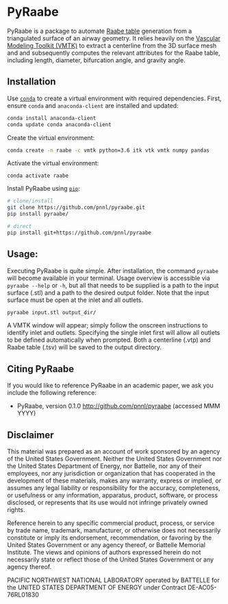 PyRaabe
=======
PyRaabe is a package to automate [Raabe table](http://mae.engr.ucdavis.edu/wexler/lungs/LF53-Raabe/text.pdf) generation from a triangulated surface of an airway geometry. It relies heavily on the [Vascular Modeling Toolkit (VMTK)](http://www.vmtk.org/index.html) to extract a centerline from the 3D surface mesh and and subsequently computes the relevant attributes for the Raabe table, including length, diameter, bifurcation angle, and gravity angle.

Installation
------------
Use [``conda``](https://www.anaconda.com/download/) to create a virtual environment with required dependencies. First, ensure ``conda`` and ``anaconda-client`` are installed and updated:
```bash
conda install anaconda-client
conda update conda anaconda-client
```

Create the virtual environment:
```bash
conda create -n raabe -c vmtk python=3.6 itk vtk vmtk numpy pandas
```

Activate the virtual environment:
```
conda activate raabe
```

Install PyRaabe using [``pip``](https://pypi.org/project/pip/):
```bash
# clone/install
git clone https://github.com/pnnl/pyraabe.git
pip install pyraabe/

# direct
pip install git+https://github.com/pnnl/pyraabe
```

Usage:
------
Executing PyRaabe is quite simple. After installation, the command ``pyraabe`` will become available in your terminal. Usage overview is accessible via ``pyraabe --help`` or ``-h``, but all that needs to be supplied is a path to the input surface (.stl) and a path to the desired output folder. Note that the input surface must be open at the inlet and all outlets.
```bash
pyraabe input.stl output_dir/
```
A VMTK window will appear; simply follow the onscreen instructions to identify inlet and outlets. Specifying the single inlet first will allow all outlets to be defined automatically when prompted. Both a centerline (.vtp) and Raabe table (.tsv) will be saved to the output directory.

Citing PyRaabe
-------------
If you would like to reference PyRaabe in an academic paper, we ask you include the following reference:
* PyRaabe, version 0.1.0 http://github.com/pnnl/pyraabe (accessed MMM YYYY)

Disclaimer
----------
This material was prepared as an account of work sponsored by an agency of the United States Government. Neither the United States Government nor the United States Department of Energy, nor Battelle, nor any of their employees, nor any jurisdiction or organization that has cooperated in the development of these materials, makes any warranty, express or implied, or assumes any legal liability or responsibility for the accuracy, completeness, or usefulness or any information, apparatus, product, software, or process disclosed, or represents that its use would not infringe privately owned rights.

Reference herein to any specific commercial product, process, or service by trade name, trademark, manufacturer, or otherwise does not necessarily constitute or imply its endorsement, recommendation, or favoring by the United States Government or any agency thereof, or Battelle Memorial Institute. The views and opinions of authors expressed herein do not necessarily state or reflect those of the United States Government or any agency thereof.

PACIFIC NORTHWEST NATIONAL LABORATORY operated by BATTELLE for the UNITED STATES DEPARTMENT OF ENERGY under Contract DE-AC05-76RL01830
